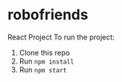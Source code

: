 # robofriends
 React Project
To run the project:

1. Clone this repo
2. Run `npm install`
3. Run `npm start`